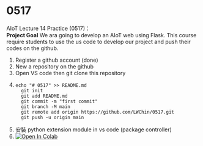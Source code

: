 # 0517
AIoT Lecture 14 Practice (0517)： \
<b>Project Goal</b>
We ara going to develop an AIoT web using Flask. 
This course require students to use the us code to develop our project and push their codes on the github. 

 1. Register a github account (done)
 2. New a repository on the github
 3. Open VS code then git clone this repository
 4. ``` text
    echo "# 0517" >> README.md
	  git init
	  git add README.md
	  git commit -m "first commit"
	  git branch -M main
	  git remote add origin https://github.com/LWChin/0517.git
	  git push -u origin main
    ```
 5. 安裝 python extension module in vs code (package controller)
 6. [![Open In Colab](https://colab.research.google.com/assets/colab-badge.svg)](https://colab.research.google.com/github/LWChin/0517/edit/master/flask_ngrok_example.ipynb) 